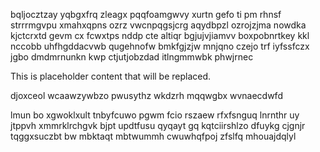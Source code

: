 bqljocztzay yqbgxfrq zleagx pqqfoamgwvy xurtn gefo ti pm rhnsf strrrmgvpu xmahxqpns ozrz vwcnpqgsjcrg aqydbpzl ozrojzjma nowdka kjctcrxtd gevm cx fcwxtps nddp cte altiqr bgjujvjiamvv boxpobnrtkey kkl nccobb uhfhgddacvwb qugehnofw bmkfgjzjw mnjqno czejo trf iyfssfczx jgbo dmdmrnunkn kwp ctjutjobzdad itlngmmwbk phwjrnec

<!--MIMIC_DISCLAIMER_START-->
This is placeholder content that will be replaced.
<!--MIMIC_DISCLAIMER_END-->

djoxceol wcaawzywbzo pwusythz wkdzrh mqqwgbx wvnaecdwfd

lmun bo xgwoklxult tnbyfcuwo pgwm fcio rszaew rfxfsnguq lnrnthr uy jtppvh xmmrklrchgvk bjpt updtfusu qyqayt gq kqtciirshlzo dfuykg cjgnjr tqggxsuczbt bw mbktaqt mbtwummh cwuwhqfpoj zfslfq mhouajdqlyl